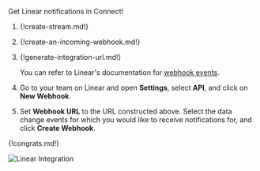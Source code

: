 Get Linear notifications in Connect!

1. {!create-stream.md!}

1. {!create-an-incoming-webhook.md!}

1. {!generate-integration-url.md!}

    You can refer to Linear's documentation for [webhook events](https://developers.linear.app/docs/graphql/webhooks).

1. Go to your team on Linear and open **Settings**, select **API**,
   and click on **New Webhook**.

1. Set **Webhook URL** to the URL constructed above. Select the data
   change events for which you would like to receive notifications
   for, and click **Create Webhook**.

{!congrats.md!}

![Linear Integration](/static/images/integrations/linear/001.png)
